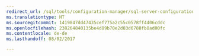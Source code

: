```yaml
--- 
redirect_url: /sql/tools/configuration-manager/sql-server-configuration-manager-help
ms.translationtype: HT
ms.sourcegitcommit: 1419847dd47435cef775a2c55c0578ff4406cddc
ms.openlocfilehash: 238264840135be4d89b70e2d03d6788fb8ad00fc
ms.contentlocale: de-de
ms.lasthandoff: 08/02/2017

--- 
```


